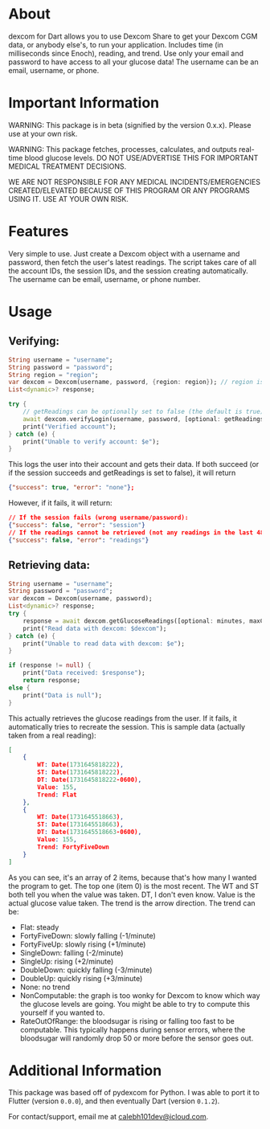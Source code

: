 # About

dexcom for Dart allows you to use Dexcom Share to get your Dexcom CGM data, or anybody else's, to run your application. Includes time (in milliseconds since Enoch), reading, and trend. Use only your email and password to have access to all your glucose data! The username can be an email, username, or phone.

# Important Information

WARNING: This package is in beta (signified by the version 0.x.x). Please use at your own risk.

WARNING: This package fetches, processes, calculates, and outputs real-time blood glucose levels. DO NOT USE/ADVERTISE THIS FOR IMPORTANT MEDICAL TREATMENT DECISIONS.

WE ARE NOT RESPONSIBLE FOR ANY MEDICAL INCIDENTS/EMERGENCIES CREATED/ELEVATED BECAUSE OF THIS PROGRAM OR ANY PROGRAMS USING IT. USE AT YOUR OWN RISK.

# Features

Very simple to use. Just create a Dexcom object with a username and password, then fetch the user's latest readings. The script takes care of all the account IDs, the session IDs, and the session creating automatically. The username can be email, username, or phone number.

# Usage

## Verifying:
```dart
String username = "username";
String password = "password";
String region = "region";
var dexcom = Dexcom(username, password, {region: region}); // region is set automatically if not manually set
List<dynamic>? response;

try {
    // getReadings can be optionally set to false (the default is true) if you just want to check the session success
    await dexcom.verifyLogin(username, password, [optional: getReadings]);
    print("Verified account");
} catch (e) {
    print("Unable to verify account: $e");
}
```
This logs the user into their account and gets their data. If both succeed (or if the session succeeds and getReadings is set to false), it will return
```json
{"success": true, "error": "none"};
```
However, if it fails, it will return:
```json
// If the session fails (wrong username/password):
{"success": false, "error": "session"}
// If the readings cannot be retrieved (not any readings in the last 48 hours may be a cause):
{"success": false, "error": "readings"}
```

## Retrieving data:
```dart
String username = "username";
String password = "password";
var dexcom = Dexcom(username, password);
List<dynamic>? response;
try {
    response = await dexcom.getGlucoseReadings([optional: minutes, maxCount]);
    print("Read data with dexcom: $dexcom");
} catch (e) {
    print("Unable to read data with dexcom: $e");
}

if (response != null) {
    print("Data received: $response");
    return response;
else {
    print("Data is null");
}
```

This actually retrieves the glucose readings from the user. If it fails, it automatically tries to recreate the session. This is sample data (actually taken from a real reading):
```json
[
    {
        WT: Date(1731645818222),
        ST: Date(1731645818222),
        DT: Date(1731645818222-0600),
        Value: 155,
        Trend: Flat
    },
    {
        WT: Date(1731645518663),
        ST: Date(1731645518663),
        DT: Date(1731645518663-0600),
        Value: 155,
        Trend: FortyFiveDown
    }
]
```
As you can see, it's an array of 2 items, because that's how many I wanted the program to get. The top one (item 0) is the most recent. The WT and ST both tell you when the value was taken. DT, I don't even know. Value is the actual glucose value taken. The trend is the arrow direction. The trend can be:
- Flat: steady
- FortyFiveDown: slowly falling (-1/minute)
- FortyFiveUp: slowly rising (+1/minute)
- SingleDown: falling (-2/minute)
- SingleUp: rising (+2/minute)
- DoubleDown: quickly falling (-3/minute)
- DoubleUp: quickly rising (+3/minute)
- None: no trend
- NonComputable: the graph is too wonky for Dexcom to know which way the glucose levels are going. You might be able to try to compute this yourself if you wanted to.
- RateOutOfRange: the bloodsugar is rising or falling too fast to be computable. This typically happens during sensor errors, where the bloodsugar will randomly drop 50 or more before the sensor goes out.

# Additional Information

This package was based off of pydexcom for Python. I was able to port it to Flutter (version `0.0.0`), and then eventually Dart (version `0.1.2`).

For contact/support, email me at [calebh101dev@icloud.com](mailto:calebh101dev@icloud.com).